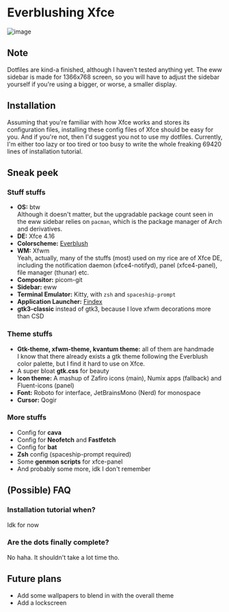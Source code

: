 # Everblushing Xfce
![image](https://user-images.githubusercontent.com/86041547/178043482-d8c6a37a-c41f-4a8b-9708-b54051a9bb5d.png)

## Note
Dotfiles are kind-a finished, although I haven't tested anything yet. The eww sidebar is made for 1366x768 screen, so you will have to adjust the sidebar yourself if you're using a bigger, or worse, a smaller display.

## Installation
Assuming that you're familiar with how Xfce works and stores its configuration files, installing these config files of Xfce should be easy for you. And if you're not, then I'd suggest you not to use my dotfiles. Currently, I'm either too lazy or too tired or too busy to write the whole freaking 69420 lines of installation tutorial.

## Sneak peek

### Stuff stuffs
* <b>OS:</b> btw<br>
Although it doesn't matter, but the upgradable package count seen in the eww sidebar relies on `pacman`, which is the package manager of Arch and derivatives.
* <b>DE:</b> Xfce 4.16
* <b>Colorscheme:</b> [Everblush](https://github.com/Everblush)
* <b>WM:</b> Xfwm<br>
Yeah, actually, many of the stuffs (most) used on my rice are of Xfce DE, including the notification daemon (xfce4-notifyd), panel (xfce4-panel), file manager (thunar) etc.
* <b>Compositor:</b> picom-git
* <b>Sidebar:</b> eww
* <b>Terminal Emulator:</b> Kitty, with `zsh` and `spaceship-prompt`
* <b>Application Launcher:</b> [Findex](https://github.com/mdgaziur/findex)
* <b>gtk3-classic</b> instead of gtk3, because I love xfwm decorations more than CSD

### Theme stuffs
* <b>Gtk-theme, xfwm-theme, kvantum theme:</b> all of them are handmade<br>
I know that there already exists a gtk theme following the Everblush color palette, but I find it hard to use on Xfce.
* A super bloat <b>gtk.css</b> for beauty
* <b>Icon theme:</b> A mashup of Zafiro icons (main), Numix apps (fallback) and Fluent-icons (panel)
* <b>Font:</b> Roboto for interface, JetBrainsMono (Nerd) for monospace
* <b>Cursor:</b> Qogir

### More stuffs
* Config for <b>cava</b>
* Config for <b>Neofetch</b> and <b>Fastfetch</b>
* Config for <b>bat</b>
* <b>Zsh</b> config (spaceship-prompt required)
* Some <b>genmon scripts</b> for xfce-panel
* And probably some more, idk I don't remember

## (Possible) FAQ

### Installation tutorial when?
Idk for now

### Are the dots finally complete?
No haha. It shouldn't take a lot time tho.

## Future plans
* Add some wallpapers to blend in with the overall theme
* Add a lockscreen
